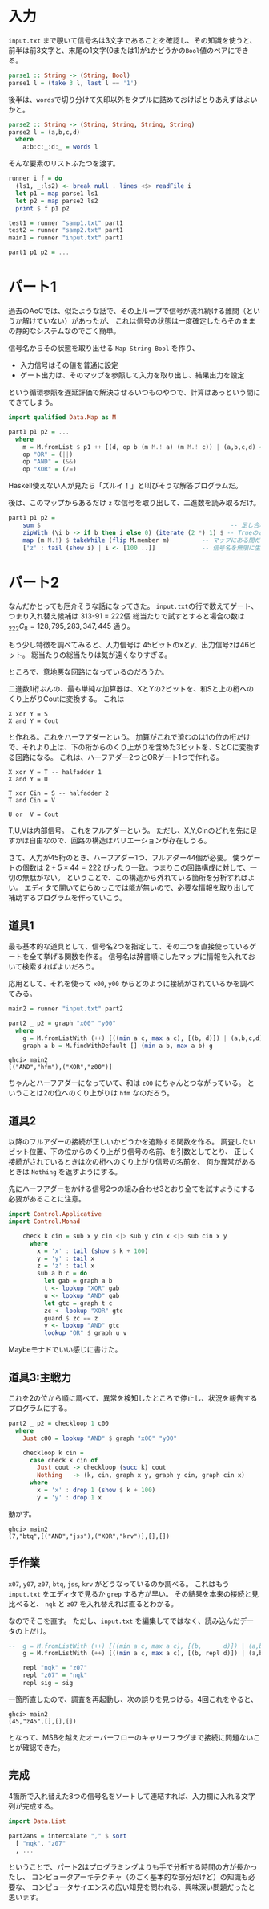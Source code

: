 # 入力

`input.txt` まで覗いて信号名は3文字であることを確認し、その知識を使うと、
前半は前3文字と、末尾の1文字(0または1)が`1`かどうかの`Bool`値のペアにできる。

```haskell
parse1 :: String -> (String, Bool)
parse1 l = (take 3 l, last l == '1')
```

後半は、`words`で切り分けて矢印以外をタプルに詰めておけばとりあえずはよいかと。

```haskell
parse2 :: String -> (String, String, String, String)
parse2 l = (a,b,c,d)
  where
    a:b:c:_:d:_ = words l
```

そんな要素のリストふたつを渡す。

```haskell
runner i f = do
  (ls1, _:ls2) <- break null . lines <$> readFile i
  let p1 = map parse1 ls1
  let p2 = map parse2 ls2
  print $ f p1 p2

test1 = runner "samp1.txt" part1
test2 = runner "samp2.txt" part1
main1 = runner "input.txt" part1

part1 p1 p2 = ...
```

# パート1

過去のAoCでは、似たような話で、その上ループで信号が流れ続ける難問（というか解けていない）があったが、
これは信号の状態は一度確定したらそのままの静的なシステムなのでごく簡単。

信号名からその状態を取り出せる `Map String Bool` を作り、

- 入力信号はその値を普通に設定
- ゲート出力は、そのマップを参照して入力を取り出し、結果出力を設定

という循環参照を遅延評価で解決させるいつものやつで、計算はあっという間にできてしまう。

```haskell
import qualified Data.Map as M

part1 p1 p2 = ...
  where
    m = M.fromList $ p1 ++ [(d, op b (m M.! a) (m M.! c)) | (a,b,c,d) <- p2]
    op "OR" = (||)
    op "AND" = (&&)
    op "XOR" = (/=)
```

Haskell使えない人が見たら「ズルイ！」と叫びそうな解答プログラムだ。

後は、このマップからあるだけ `z` な信号を取り出して、二進数を読み取るだけ。

```haskell
part1 p1 p2 =
    sum $                                                     -- 足し合わせる
    zipWith (\i b -> if b then i else 0) (iterate (2 *) 1) $ -- Trueのとき2^kを
    map (m M.!) $ takeWhile (flip M.member m)         -- マップにある間だけ取り出し、マップを読み、
    ['z' : tail (show i) | i <- [100 ..]]             -- 信号名を無限に生成
```

<!--
## 先行評価だと？

Haskellどっぷりなせいで、こういうことができない言語だとどうやって計算するのかピンとこなくなってきた。

- マップ `gate` :ゲートは接続先の出力信号で一意に区別できる。ゲートの演算と入力信号名を書いておく。
- マップ `obs` :信号名をキーに、その信号を入力で取り込んでいるゲートの一覧を持つマップも作っておく。
- マップ `sig` :信号の状態を記録する。最初は空。
- パズル入力前半を使って、入力信号の内容を `sig` に割り当てていく。
  - `obs`を使って、その信号を見ているゲートを順にチェックする。
  - 入力が両方揃ったのなら、その出力も次に `sig` に割り当てるキューに入れる（その場で再帰計算してもいけるのかも）
- 全ての入力信号を割り当て、ゲート出力の波及が全て止まったら、全ての信号の状態が確定している

という感じか。
再帰呼び出しのスタックが許せば、メモ化再帰のスタイルでも計算できるか。
-->

# パート2

なんだかとっても厄介そうな話になってきた。
`input.txt`の行で数えてゲート、つまり入れ替え候補は 313-91 = 222個
総当たりで試すとすると場合の数は ${}_{222} C_8 = 128,795,283,347,445$ 通り。

もう少し特徴を調べてみると、入力信号は 45ビットのxとy、出力信号zは46ビット。
総当たりの総当たりは気が遠くなりすぎる。

ところで、意地悪な回路になっているのだろうか。

二進数1桁ぶんの、最も単純な加算器は、XとYの2ビットを、和Sと上の桁へのくり上がりCoutに変換する。
これは
```
X xor Y = S
X and Y = Cout
```
と作れる。これをハーフアダーという。
加算がこれで済むのは1の位の桁だけで、それより上は、下の桁からのくり上がりを含めた3ビットを、SとCに変換する回路になる。
これは、ハーフアダー2つとORゲート1つで作れる。
```
X xor Y = T -- halfadder 1
X and Y = U

T xor Cin = S -- halfadder 2
T and Cin = V

U or  V = Cout
```
T,U,Vは内部信号。
これをフルアダーという。
ただし、X,Y,Cinのどれを先に足すかは自由なので、回路の構造はバリエーションが存在しうる。

さて、入力が45桁のとき、ハーフアダー1つ、フルアダー44個が必要。
使うゲートの個数は $2 + 5 \times 44 = 222$ ぴったり一致。つまりこの回路構成に対して、一切の無駄がない。
ということで、この構造から外れている箇所を分析すればよい。
エディタで開いてにらめっこでは能が無いので、必要な情報を取り出して補助するプログラムを作っていこう。

## 道具1

最も基本的な道具として、信号名2つを指定して、その二つを直接使っているゲートを全て挙げる関数を作る。
信号名は辞書順にしたマップに情報を入れておいて検索すればよいだろう。

応用として、それを使って `x00`, `y00` からどのように接続がされているかを調べてみる。

```haskell
main2 = runner "input.txt" part2

part2 _ p2 = graph "x00" "y00"
  where
    g = M.fromListWith (++) [((min a c, max a c), [(b, d)]) | (a,b,c,d) <- p2]
    graph a b = M.findWithDefault [] (min a b, max a b) g
```

```
ghci> main2
[("AND","hfm"),("XOR","z00")]
```

ちゃんとハーフアダーになっていて、和は `z00` にちゃんとつながっている。
ということは2の位へのくり上がりは `hfm` なのだろう。

## 道具2

以降のフルアダーの接続が正しいかどうかを追跡する関数を作る。
調査したいビット位置、下の位からのくり上がり信号の名前、を引数としてとり、
正しく接続がされているときは次の桁へのくり上がり信号の名前を、
何か異常があるときは `Nothing` を返すようにする。

先にハーフアダーをかける信号2つの組み合わせ3とおり全てを試すようにする必要があることに注意。

```haskell
import Control.Applicative
import Control.Monad

    check k cin = sub x y cin <|> sub y cin x <|> sub cin x y
      where
        x = 'x' : tail (show $ k + 100)
        y = 'y' : tail x
        z = 'z' : tail x
        sub a b c = do
          let gab = graph a b
          t <- lookup "XOR" gab
          u <- lookup "AND" gab
          let gtc = graph t c
          zc <- lookup "XOR" gtc
          guard $ zc == z
          v <- lookup "AND" gtc
          lookup "OR" $ graph u v
```

Maybeモナドでいい感じに書けた。

## 道具3:主戦力

これを2の位から順に調べて、異常を検知したところで停止し、状況を報告するプログラムにする。

```haskell
part2 _ p2 = checkloop 1 c00
  where
    Just c00 = lookup "AND" $ graph "x00" "y00"

    checkloop k cin =
      case check k cin of
        Just cout -> checkloop (succ k) cout
        Nothing   -> (k, cin, graph x y, graph y cin, graph cin x)
      where
        x = 'x' : drop 1 (show $ k + 100)
        y = 'y' : drop 1 x
```

動かす。

```
ghci> main2
(7,"btq",[("AND","jss"),("XOR","krv")],[],[])
```

## 手作業

`x07`, `y07`, `z07`, `btq`, `jss`, `krv` がどうなっているのか調べる。
これはもう `input.txt` をエディタで見るか `grep` する方が早い。
その結果を本来の接続と見比べると、 `nqk` と `z07` を入れ替えれば直るとわかる。

なのでそこを直す。
ただし、`input.txt` を編集してではなく、読み込んだデータの上だけ。

```haskell
--  g = M.fromListWith (++) [((min a c, max a c), [(b,      d)]) | (a,b,c,d) <- p2]
    g = M.fromListWith (++) [((min a c, max a c), [(b, repl d)]) | (a,b,c,d) <- p2]

    repl "nqk" = "z07"
    repl "z07" = "nqk"
    repl sig = sig
````

一箇所直したので、調査を再起動し、次の誤りを見つける。4回これをやると、

```
ghci> main2
(45,"z45",[],[],[])
```

となって、MSBを越えたオーバーフローのキャリーフラグまで接続に問題ないことが確認できた。

## 完成

4箇所で入れ替えた8つの信号名をソートして連結すれば、入力欄に入れる文字列が完成する。

```haskell
import Data.List

part2ans = intercalate "," $ sort
  [ "nqk", "z07"
  , ...
```

ということで、パート2はプログラミングよりも手で分析する時間の方が長かったし、
コンピュータアーキテクチャ（のごく基本的な部分だけど）の知識も必要な、
コンピュータサイエンスの広い知見を問われる、興味深い問題だったと思います。

